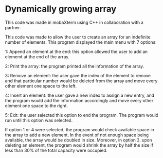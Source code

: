 # Dynamically growing array

This code was made in mobaXterm using C++ in collaboration with a partner. 

This code was made to allow the user to create an array for an indefinite number of elements.
This program displayed the main menu with 7 options:

1: Append an element at the end: this option allowed the user to add an elememt at the end of the array.

2: Print the array: the program printed all the information of the array.

3: Remove an element: the user gave the index of the element to remove and that particular number would be deleted from the array and move every other element one space to the left.

4: Insert an element: the user gave a new index to assign a new entry, and the program would add the information accordingly and move every other element one space to the right.

5: Exit: the user selected this option to end the program. The program would run until this option was selected.

If option 1 or 4 were selected, the program would check available space in the array to add a new element. In the event of not enough space being available, the array would be doubled in size. Moreover, in option 3, upon deleting an element, the program would shrink the array by half the size if less than 30% of the total capacity were occupied. 

